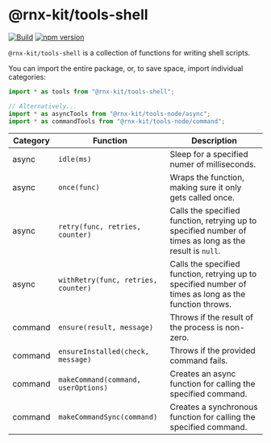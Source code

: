 # @rnx-kit/tools-shell

[![Build](https://github.com/microsoft/rnx-kit/actions/workflows/build.yml/badge.svg)](https://github.com/microsoft/rnx-kit/actions/workflows/build.yml)
[![npm version](https://img.shields.io/npm/v/@rnx-kit/tools-shell)](https://www.npmjs.com/package/@rnx-kit/tools-shell)

`@rnx-kit/tools-shell` is a collection of functions for writing shell scripts.

You can import the entire package, or, to save space, import individual
categories:

```typescript
import * as tools from "@rnx-kit/tools-shell";

// Alternatively...
import * as asyncTools from "@rnx-kit/tools-node/async";
import * as commandTools from "@rnx-kit/tools-node/command";
```

<!-- The following table can be updated by running `yarn update-readme` -->
<!-- @rnx-kit/api start -->

| Category | Function                            | Description                                                                                             |
| -------- | ----------------------------------- | ------------------------------------------------------------------------------------------------------- |
| async    | `idle(ms)`                          | Sleep for a specified numer of milliseconds.                                                            |
| async    | `once(func)`                        | Wraps the function, making sure it only gets called once.                                               |
| async    | `retry(func, retries, counter)`     | Calls the specified function, retrying up to specified number of times as long as the result is `null`. |
| async    | `withRetry(func, retries, counter)` | Calls the specified function, retrying up to specified number of times as long as the function throws.  |
| command  | `ensure(result, message)`           | Throws if the result of the process is non-zero.                                                        |
| command  | `ensureInstalled(check, message)`   | Throws if the provided command fails.                                                                   |
| command  | `makeCommand(command, userOptions)` | Creates an async function for calling the specified command.                                            |
| command  | `makeCommandSync(command)`          | Creates a synchronous function for calling the specified command.                                       |

<!-- @rnx-kit/api end -->
